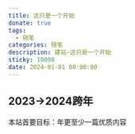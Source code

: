 ```yaml
---
title: 这只是一个开始
donate: true
tags:
  - 随笔
categories: 随笔
description: 建站-这只是一个开始
sticky: 10000
date: 2024-01-01 00:00:00
---
```


2023->2024跨年
---
本站首要目标：年更至少一篇优质内容
